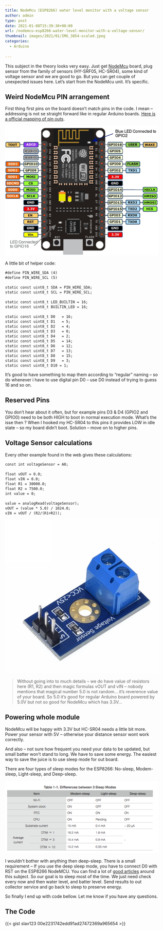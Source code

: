 ```yaml
---
title: NodeMcu (ESP8266) water level monitor with a voltage sensor
author: admin
type: post
date: 2021-01-08T15:39:30+00:00
url: /nodemcu-esp8266-water-level-monitor-with-a-voltage-sensor/
thumbnail: images/2021/01/IMG_3854-scaled.jpeg
categories:
  - Arduino

---
```

This subject in the theory looks very easy. Just get [NodeMcu](https://en.wikipedia.org/wiki/NodeMCU) board, plug sensor from the family of sensors (HY-SRF05, HC-SR04), some kind of voltage sensor and we are good to go. But you can get couple of unexpected issues here. Let&#8217;s start from the NodeMcu unit. It&#8217;s specific.

<!--more-->

## Weird NodeMcu PIN arrangement

First thing first pins on the board doesn&#8217;t match pins in the code. I mean &#8211; addressing is not se straight forward like in regular Arduino boards. [Here is a official mapping of pin outs](https://nodemcu.readthedocs.io/en/latest/modules/gpio/). 

![NodeMcu pin mapping](/images/2021/01/nodemcu-pinout.png "NodeMcu pin mapping") 

A little bit of helper code:

```
#define PIN_WIRE_SDA (4)
#define PIN_WIRE_SCL (5)

static const uint8_t SDA = PIN_WIRE_SDA;
static const uint8_t SCL = PIN_WIRE_SCL;

static const uint8_t LED_BUILTIN = 16;
static const uint8_t BUILTIN_LED = 16;

static const uint8_t D0   = 16;
static const uint8_t D1   = 5;
static const uint8_t D2   = 4;
static const uint8_t D3   = 0;
static const uint8_t D4   = 2;
static const uint8_t D5   = 14;
static const uint8_t D6   = 12;
static const uint8_t D7   = 13;
static const uint8_t D8   = 15;
static const uint8_t D9   = 3;
static const uint8_t D10 = 1;
```

It&#8217;s good to have something to map them according to &#8220;regular&#8221; naming &#8211; so do whenever i have to use digital pin D0 &#8211; use D0 instead of trying to guess 16 and so on. 

## Reserved Pins

You don&#8217;t hear about it often, but for example pins D3 & D4 (GPIO2 and GPIO0) need to be both HIGH to boot in normal execution mode. What&#8217;s the isse then ? When I hooked my HC-SR04 to this pins it provides LOW in idle state &#8211; so my board didn&#8217;t boot. Solution &#8211; move on to higher pins. 

## Voltage Sensor calculations 

Every other example found in the web gives these calculations:

```
const int voltageSensor = A0;

float vOUT = 0.0;
float vIN = 0.0;
float R1 = 30000.0;
float R2 = 7500.0;
int value = 0;

value = analogRead(voltageSensor);
vOUT = (value * 5.0) / 1024.0;
vIN = vOUT / (R2/(R1+R2));
```

![](/images/2021/01/Standard-Voltage-Sensor-Module-Test-Electronic-Bricks-For-Robot-For-Arduino.jpg_Q90.jpg)

>  Without going into to much details &#8211; we do have value of resistors here (R1, R2) and then magic formulas vOUT and vIN &#8211; nobody mentions that magical number 5.0 is not random… it&#8217;s reverence value of your board. So 5.0 it&#8217;s good for regular Arduino board powered by 5.0V but not so good for NodeMcu which has 3.3V…


## Powering whole module

NodeMcu will be happy with 3.3V but HC-SR04 needs a little bit more. Power your sensor with 5V &#8211; otherwise your distance sensor wont work correctly. 

And also &#8211; not sure how frequent you need your data to be updated, but small batter won&#8217;t stand to long. We have to save some energy. The easiest way to save the juice is to use sleep mode for out board.

There are four types of sleep modes for the ESP8266: No-sleep, Modem-sleep, Light-sleep, and Deep-sleep.

![](/images/2021/01/esp8266_sleep_options.png "ESP8266 board sleep modes")

I wouldn&#8217;t bother with anything then deep-sleep. There is a small requirement &#8211; If you use the deep sleep mode, you have to connect D0 with RST on the ESP8266 NodeMCU. You can find a lot of [good articles](https://diyi0t.com/how-to-reduce-the-esp8266-power-consumption/) around this subject. So our goal is to sleep most of the time. We just need check every now and then water level, and batter level. Send results to out collector service and go back to sleep to preserve energy.

So finally I end up with code bellow. Let me know if you have any questions. 

## The Code
      
{{< gist slav123 00e2231742edd91ad27472369a965654 >}}
